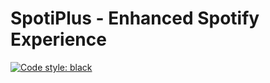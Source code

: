# SpotiPlus - Enhanced Spotify Experience

[![Code style: black](https://img.shields.io/badge/code%20style-black-000000.svg)](https://github.com/psf/black)